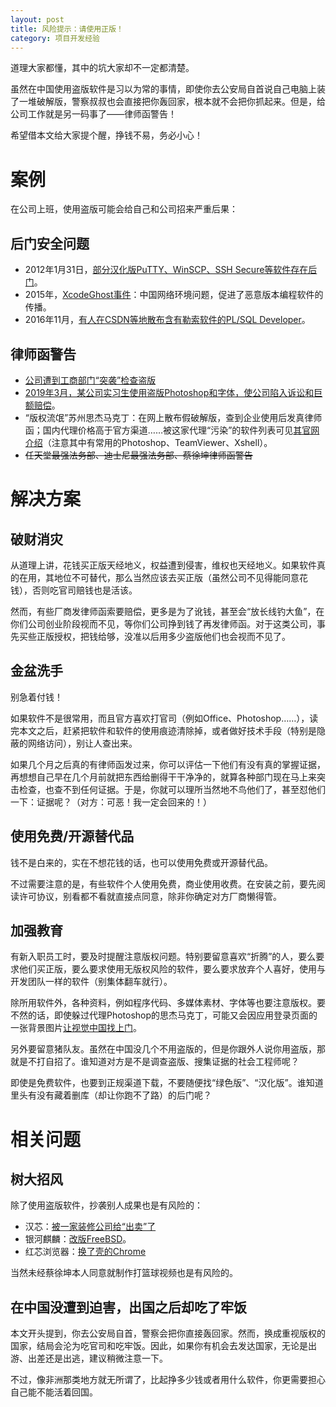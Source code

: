 ```yaml
---
layout: post
title: 风险提示：请使用正版！
category: 项目开发经验
---
```

道理大家都懂，其中的坑大家却不一定都清楚。

虽然在中国使用盗版软件是习以为常的事情，即使你去公安局自首说自己电脑上装了一堆破解版，警察叔叔也会直接把你轰回家，根本就不会把你抓起来。但是，给公司工作就是另一码事了——律师函警告！

希望借本文给大家提个醒，挣钱不易，务必小心！
<!-- more -->

# 案例
在公司上班，使用盗版可能会给自己和公司招来严重后果：

## 后门安全问题
* 2012年1月31日，[部分汉化版PuTTY、WinSCP、SSH Secure等软件存在后门](https://www.ithome.com/html/it/10068.htm)。
* 2015年，[XcodeGhost事件](https://www.antiy.com/response/xcodeghost.html)：中国网络环境问题，促进了恶意版本编程软件的传播。
* 2016年11月，[有人在CSDN等地散布含有勒索软件的PL/SQL Developer](https://www.aqniu.com/threat-alert/21136.html)。

## 律师函警告
* [公司遭到工商部门“突袭”检查盗版](http://finance.sina.com.cn/chanjing/gsnews/20140801/015019879783.shtml)
* [2019年3月，某公司实习生使用盗版Photoshop和字体，使公司陷入诉讼和巨额赔偿](https://www.ithome.com/0/412/476.htm)。
* “版权流氓”苏州思杰马克丁：在网上散布假破解版，查到企业使用后发真律师函；国内代理价格高于官方渠道……被这家代理“污染”的软件列表可见[其官网介绍](http://www.makeding.com/products.html)（注意其中有常用的Photoshop、TeamViewer、Xshell）。
* <del>任天堂最强法务部、迪士尼最强法务部、蔡徐坤律师函警告</del>

# 解决方案
## 破财消灾
从道理上讲，花钱买正版天经地义，权益遭到侵害，维权也天经地义。如果软件真的在用，其地位不可替代，那么当然应该去买正版（虽然公司不见得能同意花钱），否则吃官司赔钱也是活该。

然而，有些厂商发律师函索要赔偿，更多是为了讹钱，甚至会“放长线钓大鱼”，在你们公司创业阶段视而不见，等你们公司挣到钱了再发律师函。对于这类公司，事先买些正版授权，把钱给够，没准以后用多少盗版他们也会视而不见了。

## 金盆洗手
别急着付钱！

如果软件不是很常用，而且官方喜欢打官司（例如Office、Photoshop……），读完本文之后，赶紧把软件和软件的使用痕迹清除掉，或者做好技术手段（特别是隐蔽的网络访问），别让人查出来。

如果几个月之后真的有律师函发过来，你可以评估一下他们有没有真的掌握证据，再想想自己早在几个月前就把东西给删得干干净净的，就算各种部门现在马上来突击检查，也查不到任何证据。于是，你就可以理所当然地不鸟他们了，甚至怼他们一下：证据呢？（对方：可恶！我一定会回来的！）

## 使用免费/开源替代品
钱不是白来的，实在不想花钱的话，也可以使用免费或开源替代品。

不过需要注意的是，有些软件个人使用免费，商业使用收费。在安装之前，要先阅读许可协议，别看都不看就直接点同意，除非你确定对方厂商懒得管。

## 加强教育
有新入职员工时，要及时提醒注意版权问题。特别要留意喜欢“折腾”的人，要么要求他们买正版，要么要求使用无版权风险的软件，要么要求放弃个人喜好，使用与开发团队一样的软件（别集体翻车就行）。

除所用软件外，各种资料，例如程序代码、多媒体素材、字体等也要注意版权。要不然的话，即使躲过代理Photoshop的思杰马克丁，可能又会因应用登录页面的一张背景图片[让视觉中国找上门](http://www.xinhuanet.com/2019-04/12/c_1210107286.htm)。

另外要留意猪队友。虽然在中国没几个不用盗版的，但是你跟外人说你用盗版，那就是不打自招了。谁知道对方是不是调查盗版、搜集证据的社会工程师呢？

即使是免费软件，也要到正规渠道下载，不要随便找“绿色版”、“汉化版”。谁知道里头有没有藏着删库（却让你跑不了路）的后门呢？

# 相关问题
## 树大招风
除了使用盗版软件，抄袭别人成果也是有风险的：

* 汉芯：[被一家装修公司给“出卖”了](https://news.mydrivers.com/1/616/616737.htm)
* 银河麒麟：[改版FreeBSD](https://www.williamlong.info/archives/508.html)。
* 红芯浏览器：[换了壳的Chrome](https://www.thepaper.cn/newsDetail_forward_2355239)

当然未经蔡徐坤本人同意就制作打篮球视频也是有风险的。

## 在中国没遭到迫害，出国之后却吃了牢饭
本文开头提到，你去公安局自首，警察会把你直接轰回家。然而，换成重视版权的国家，结局会沦为吃官司和吃牢饭。因此，如果你有机会去发达国家，无论是出游、出差还是出逃，建议稍微注意一下。

不过，像非洲那类地方就无所谓了，比起挣多少钱或者用什么软件，你更需要担心自己能不能活着回国。
